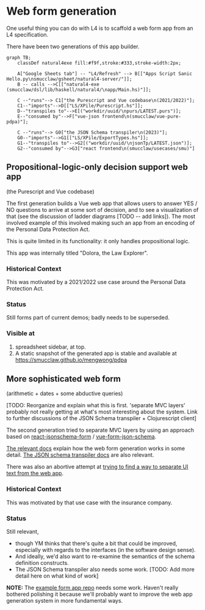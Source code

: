# Web form generation #

One useful thing you can do with L4 is to scaffold a web form app from an L4 specification.

There have been two generations of this app builder.

```mermaid
graph TB;
    classDef natural4exe fill:#f9f,stroke:#333,stroke-width:2px;

    A["Google Sheets tab"] -- "L4/Refresh" --> B[["Apps Script Sanic Hello.py\nsmucclaw/gsheet/natural4-server/"]];
    B -- calls -->C[["natural4-exe (smucclaw/dsl/lib/haskell/natural4/\napp/Main.hs)"]];

    C --"runs"--> C1["the Purescript and Vue codebase\n(2021/2022)"];
    C1--"imports"-->D[["LS/XPile/Purescript.hs"]];
    D--"transpiles to"-->E[("workdir/uuid/\npurs/LATEST.purs")];
    E--"consumed by"-->F["vue-json frontend\n(smucclaw/vue-pure-pdpa)"];

    C --"runs"--> G0["the JSON Schema transpiler\n(2023)"];
    G0--"imports"-->G1[["LS/XPile/ExportTypes.hs"]];
    G1--"transpiles to"-->G2[("workdir/uuid/\njsonTp/LATEST.json")];
    G2--"consumed by"-->G3["react frontend\n(smucclaw/usecases/smu)"]
```

## Propositional-logic-only decision support web app ##

(the Purescript and Vue codebase)

The first generation builds a Vue web app that allows users to answer YES / NO questions to arrive at some sort of decision, and to see a visualization of that (see the discussion of ladder diagrams [TODO -- add links]). The most involved example of this involved making such an app from an encoding of the Personal Data Protection Act.

This is quite limited in its functionality: it only handles propositional logic.

This app was internally titled "Dolora, the Law Explorer".

### Historical Context ###

This was motivated by a 2021/2022 use case around the Personal Data Protection Act.

### Status ###

Still forms part of current demos; badly needs to be superseded.

### Visible at ###

1. spreadsheet sidebar, at top.
2. A static snapshot of the generated app is stable and available at <https://smucclaw.github.io/mengwong/pdpa>

## More sophisticated web form ##

(arithmetic + dates + some abductive queries)

[TODO: Reorganize and explain what this is first. 'separate MVC layers' probably not really getting at what's most interesting about the system. Link to further discussions of the JSON Schema transpiler + Clojurescript client]

The second generation tried to separate MVC layers by using an approach based on [react-jsonschema-form](https://github.com/rjsf-team/react-jsonschema-form) / [vue-form-json-schema](https://github.com/jarvelov/vue-form-json-schema).

[The relevant docs](https://github.com/smucclaw/documentation/blob/main/docs/webform.rst) explain how the web form generation works in some detail. [The JSON schema transpiler docs](https://github.com/smucclaw/documentation/blob/main/docs/transpilers-json-schema.rst) are also relevant.

There was also an abortive attempt at [trying to find a way to separate UI text from the web app](https://github.com/smucclaw/usecases/blob/c00a5162220ec9e3a062e7814a5310f9f0924c9a/jsonforms-vue-seed/README.md?plain=1).

### Historical Context ###

This was motivated by that use case with the insurance company.

### Status ###

Still relevant,

* though YM thinks that there's quite a bit that could be improved, especially with regards to the interfaces (in the software design sense).
* And ideally, we'd also want to re-examine the semantics of the schema definition constructs.
* The JSON Schema transpiler also needs some work. [TODO: Add more detail here on what kind of work]

**NOTE:** The [example form app repo](https://github.com/smucclaw/example-l4-form-app) needs some work. Haven't really bothered polishing it because we'll probably want to improve the web app generation system in more fundamental ways.
